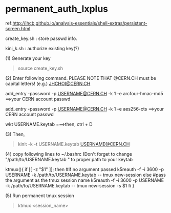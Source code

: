 # permanent_auth_lxplus

ref:http://lhcb.github.io/analysis-essentials/shell-extras/persistent-screen.html




create_key.sh : store passwd info.

kini_k.sh : authorize existing key(?)



(1) Generate your key
> source create_key.sh

(2) Enter following command. PLEASE NOTE THAT <USERNAME>@CERN.CH must be capital letters!
  (e.g.) JHCHOI@CERN.CH

add_entry -password -p USERNAME@CERN.CH -k 1 -e arcfour-hmac-md5
==>your CERN account passwd

add_entry -password -p USERNAME@CERN.CH -k 1 -e aes256-cts
==>your CERN account passwd

wkt USERNAME.keytab
===>then, ctrl + D

(3) Then,

> kinit -k -t USERNAME.keytab USERNAME@CERN.CH



(4) copy following lines to ~/.bashrc (Don't forget to change "/path/to/USERNAME.keytab " to proper path to your keytab

ktmux(){
    if [[ -z "$1" ]]; then #if no argument passed
        k5reauth -f -i 3600 -p USERNAME -k /path/to/USERNAME.keytab -- tmux new-session
    else #pass the argument as the tmux session name
        k5reauth -f -i 3600 -p USERNAME -k /path/to/USERNAME.keytab -- tmux new-session -s $1
    fi
}

(5) Run permanent tmux session
> ktmux <session_name>
